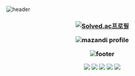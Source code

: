 ![header](https://capsule-render.vercel.app/api?type=transparent&color=212221&height=200&section=header&text=D%20A%20N%20G&fontSize=60)

<h3 align="center">

[![Solved.ac프로필](http://mazassumnida.wtf/api/v2/generate_badge?boj=dang417)](https://solved.ac/dang417)

![mazandi profile](http://mazandi.herokuapp.com/api?handle=dang417&theme=warm)

![footer](https://capsule-render.vercel.app/api?type=transparent&color=212221&height=100&section=footer&text=HI&fontSize=30)

<img src="https://img.shields.io/badge/Python-3776AB?style=flat&logo=Python&logoColor=white"/> <img src="https://img.shields.io/badge/Django-092E20?style=flat&logo=Django&logoColor=white"/> <img src="https://img.shields.io/badge/JavaScript-F7DF1E?style=flat&logo=JavaScript&logoColor=white"/> <img src="https://img.shields.io/badge/Spring-6DB33F?style=flat&logo=Spring&logoColor=white"/> <img src="https://img.shields.io/badge/Amazon AWS-232F3E?style=flat&logo=Amazon AWS&logoColor=white"/>
